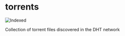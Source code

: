 torrents 
========
![Indexed](https://img.shields.io/badge/indexed-79594-blue)

Collection of torrent files discovered in the DHT network
